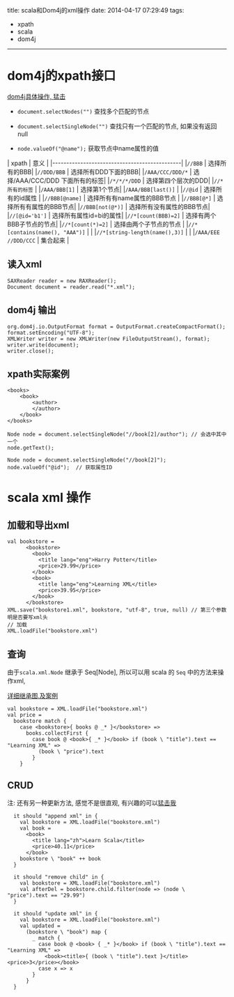 title: scala和Dom4j的xml操作
date: 2014-04-17 07:29:49
tags:
- xpath
- scala
- dom4j
---

# dom4j的xpath接口 #
[dom4j具体操作, 猛击](/2014/04/06/传智播客day06-xml解析)

* `document.selectNodes("")` 查找多个匹配的节点

* `document.selectSingleNode("")` 查找只有一个匹配的节点, 如果没有返回null

* `node.valueOf("@name");` 获取节点中name属性的值



|   xpath              |   意义       |
|----------------------------------------------|
|`//BBB`               |  选择所有的BBB|
|`//DDD/BBB`           |  选择所有DDD下面的BBB|
|`/AAA/CCC/DDD/*`      |  选择/AAA/CCC/DDD 下面所有的标签|
|`/*/*/*/DDD`          |  选择第四个层次的DDD|
|`//* 所有的标签`     |
|`/AAA/BBB[1]`        |   选择第1个节点|
|`/AAA/BBB[last()]`   |
|`//@id`               |  选择所有的id属性 |
|`//BBB[@name]`        |  选择所有有name属性的BBB节点 |
|`//BBB[@*]`           |  选择所有有属性的BBB节点|
|`//BBB[not(@*)]`      |  选择所有没有属性的BBB节点|
|`//[@id='b1']`        |  选择所有属性id=bi的属性|
|`//*[count(BBB)=2]`   |  选择有两个BBB子节点的节点|
|`//*[count(*)=2]`     |  选择由两个子节点的节点 |
|`//*[contains(name(), "AAA")]` |   |
|`//*[string-length(name(),3)]` |   |
|`/AAA/EEE  //DDD/CCC`  |  集合起来 |

## 读入xml ##
~~~~~~
SAXReader reader = new RAXReader();
Document document = reader.read("*.xml");
~~~~~~

## dom4j 输出 ##
~~~~~~
org.dom4j.io.OutputFormat format = OutputFormat.createCompactFormat();
format.setEncoding("UTF-8");
XMLWriter writer = new XMLWriter(new FileOutputStream(), format);
writer.write(document);
writer.close();
~~~~~~

## xpath实际案例 ##
~~~~~~
<books>
    <book>
        <author>
        </author>
    </book>
</books>
~~~~~~

~~~~~~
Node node = document.selectSingleNode("//book[2]/author"); // 会选中其中一个
node.getText();

Node node = document.selectSingleNode("//book[2]");
node.valueOf("@id");  // 获取属性ID
~~~~~~

# scala xml 操作 #

## 加载和导出xml ##
~~~~~~
val bookstore =
      <bookstore>
        <book>
          <title lang="eng">Harry Potter</title>
          <price>29.99</price>
        </book>
        <book>
          <title lang="eng">Learning XML</title>
          <price>39.95</price>
        </book>
      </bookstore>
XML.save("bookstore1.xml", bookstore, "utf-8", true, null) // 第三个参数明是否要写xml头
// 加载
XML.loadFile("bookstore.xml")
~~~~~~

## 查询 ##
由于`scala.xml.Node` 继承于 Seq[Node], 所以可以用 scala 的 `Seq` 中的方法来操作xml,

[详细继承图,及案例](http://www.codecommit.com/blog/scala/working-with-scalas-xml-support)
~~~~~~
val bookstore = XML.loadFile("bookstore.xml")
val price =
  bookstore match {
    case <bookstore>{ books @ _* }</bookstore> =>
      books.collectFirst {
        case book @ <book>{ _* }</book> if (book \ "title").text == "Learning XML" =>
          (book \ "price").text
        }
    }
~~~~~~

## CRUD ##
注: 还有另一种更新方法, 感觉不是很直观, 有兴趣的可以[猛击我](http://stackoverflow.com/questions/970675/scala-modifying-nested-elements-in-xml)
~~~~~~
  it should "append xml" in {
    val bookstore = XML.loadFile("bookstore.xml")
    val book =
      <book>
        <title lang="zh">Learn Scala</title>
        <price>40.11</price>
      </book>
    bookstore \ "book" ++ book
  }

  it should "remove child" in {
    val bookstore = XML.loadFile("bookstore.xml")
    val afterDel = bookstore.child.filter(node => (node \ "price").text == "29.99")
  }

  it should "update xml" in {
    val bookstore = XML.loadFile("bookstore.xml")
    val updated =
      (bookstore \ "book") map {
        _ match {
          case book @ <book> { _* }</book> if (book \ "title").text == "Learning XML" =>
            <book><title>{ (book \ "title").text }</title><price>3</price></book>
          case x => x
        }
      }
  }
~~~~~~
